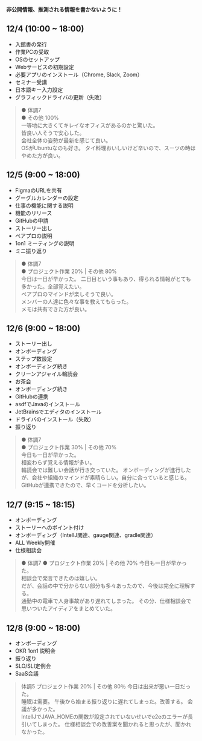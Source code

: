 **非公開情報、推測される情報を書かないように！**
## 12/4 (10:00 ~ 18:00)
* 入館書の発行
* 作業PCの受取
* OSのセットアップ
* Webサービスの初期設定
* 必要アプリのインストール（Chrome, Slack, Zoom）
* セミナー受講
* 日本語キー入力設定
* グラフィックドライバの更新（失敗）
> ● 体調7  
> ● その他 100%  
> 一等地に大きくてキレイなオフィスがあるのかと驚いた。  
> 皆良い人そうで安心した。  
> 会社全体の姿勢が最新を感じて良い。  
> OSがUbuntuなのも好き。
> タイ料理おいしいけど辛いので、スーツの時はやめた方が良い。
## 12/5 (9:00 ~ 18:00)
* FigmaのURLを共有
* グーグルカレンダーの設定
* 仕事の機能に関する説明
* 機能のリリース
* GitHubの申請
* ストーリー出し
* ペアプロの説明
* 1on1 ミーティングの説明
* ミニ振り返り
> ● 体調7  
> ● プロジェクト作業 20% | その他 80%  
> 今日は一日が早かった。
> 二日目という事もあり、得られる情報がとても多かった。全部覚えたい。  
> ペアプロのマインドが楽しそうで良い。  
> メンバーの人達に色々な事を教えてもらった。  
> メモは共有できた方が良い。
## 12/6 (9:00 ~ 18:00)
* ストーリー出し
* オンボーディング
* ステップ数設定
* オンボーディング続き
* クリーンアジャイル輪読会
* お茶会
* オンボーディング続き
* GitHubの連携
* asdfでJavaのインストール
* JetBrainsでエディタのインストール
* ドライバのインストール（失敗）
* 振り返り
> ● 体調7  
> ● プロジェクト作業 30% | その他 70%  
> 今日も一日が早かった。  
> 相変わらず覚える情報が多い。  
> 輪読会では難しい会話が行き交っていた。
> オンボーディングが進行したが、会社や組織のマインドが素晴らしい。自分に合っていると感じる。  
> GitHubが連携できたので、早くコードを分析したい。
## 12/7 (9:15 ~ 18:15)
* オンボーディング
* ストーリーへのポイント付け
* オンボーディング（IntellJ関連、gauge関連、gradle関連）
* ALL Weekly開催
* 仕様相談会
> ● 体調7
> ● プロジェクト作業 20% | その他 70%
> 今日も一日が早かった。  
> 相談会で発言できたのは嬉しい。  
> だが、会話の中で分からない部分も多々あったので、今後は完全に理解する。  
> 通勤中の電車で人身事故があり遅れてしまった。
> その分、仕様相談会で思いついたアイディアをまとめていた。
## 12/8 (9:00 ~ 18:00)
* オンボーディング
* OKR 1on1 説明会
* 振り返り
* SLO/SLI定例会
* SaaS会議
> 体調5
> プロジェクト作業 20% | その他 80％
> 今日は出来が悪い一日だった。  
> 睡眠は需要。
> 午後から始まる振り返りに遅れてしまった。改善する。
> 会議が多かった。  
> IntellJでJAVA_HOMEの関数が設定されていないせいでe2eのエラーが長引いてしまった。
> 仕様相談会での改善案を聞かれると思ったが、聞かれなかった。
